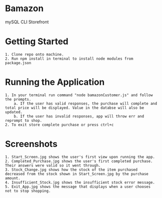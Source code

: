 # Bamazon
mySQL CLI Storefront

# Getting Started   

    1. Clone repo onto machine.
    2. Run npm install in terminal to install node modules from package.json

# Running the Application

    1. In your terminal run command "node bamazonCustomer.js" and follow the prompts.
        a. If the user has valid responses, the purchase will complete and total price will be displayed. Value in the databse will also be updated.
        b. If the user has invalid responses, app will throw err and reprompt to shop.
    2. To exit store complete purchase or press ctrl+c

# Screenshots

    1. Start_Screen.jpg shows the user's first view upon running the app.
    2. Completed_Purchase.jpg shows the user's first completed purchase.  Their answers were valid so it went through.
    3. Stock_Change.jpg shows how the stock of the item purchased decreased from the stock shown in Start_Screen.jpg by the purchase amount.
    4. Insufficient_Stock.jpg shows the insufficient stock error message.
    5. Exit_App.jpg shows the message that displays when a user chooses not to stop shopping.

